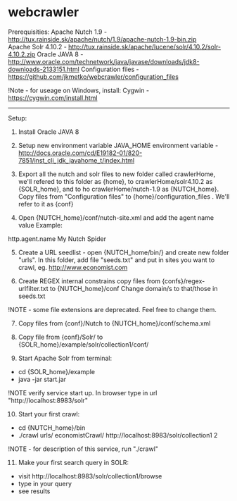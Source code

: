 webcrawler
==========

Prerequisities:
Apache Nutch 1.9 - http://tux.rainside.sk/apache/nutch/1.9/apache-nutch-1.9-bin.zip <br />
Apache Solr 4.10.2 - http://tux.rainside.sk/apache/lucene/solr/4.10.2/solr-4.10.2.zip
Oracle JAVA 8 - http://www.oracle.com/technetwork/java/javase/downloads/jdk8-downloads-2133151.html
Configuration files - https://github.com/jkmetko/webcrawler/configuration_files

!Note - for useage on Windows, install:
Cygwin - https://cygwin.com/install.html

____________________

Setup:
1) Install Oracle JAVA 8

2) Setup new environment variable JAVA_HOME environment variable -  http://docs.oracle.com/cd/E19182-01/820-7851/inst_cli_jdk_javahome_t/index.html

3) Export all the nutch and solr files to new folder called crawlerHome, we'll refered to this folder as {home}, to crawlerHome/solr4.10.2 as {SOLR_home}, and to ho crawlerHome/nutch-1.9 as {NUTCH_home}.
Copy files from "Configuration files" to {home}/configuration_files . We'll refer to it as {conf}

4) Open {NUTCH_home}/conf/nutch-site.xml and add the agent name value
Example:
<property>
 <name>http.agent.name</name>
 <value>My Nutch Spider</value>
</property>

5) Create a URL seedlist - open {NUTCH_home/bin/} and create new folder "urls". In this folder, add file "seeds.txt" and put in sites you want to crawl, eg. http://www.economist.com

6) Create REGEX internal constrains
copy files from {confs}/regex-urlfilter.txt to {NUTCH_home}/conf
Change domain/s to that/those in seeds.txt

!NOTE - some file extensions are deprecated. Feel free to change them.

7) Copy files from {conf}/Nutch to {NUTCH_home}/conf/schema.xml

8) Copy file from {conf}/Solr/ to {SOLR_home}/example/solr/collection1/conf/

9) Start Apache Solr from terminal:
  - cd {SOLR_home}/example
  - java -jar start.jar

!NOTE verify service start up. In browser type in url "http://localhost:8983/solr"

10) Start your first crawl:
  - cd {NUTCH_home}/bin
  - ./crawl urls/ economistCrawl/ http://localhost:8983/solr/collection1 2

!NOTE - for description of this service, run "./crawl"

11) Make your first search query in SOLR:
  - visit http://localhost:8983/solr/collection1/browse
  - type in your query
  - see results


